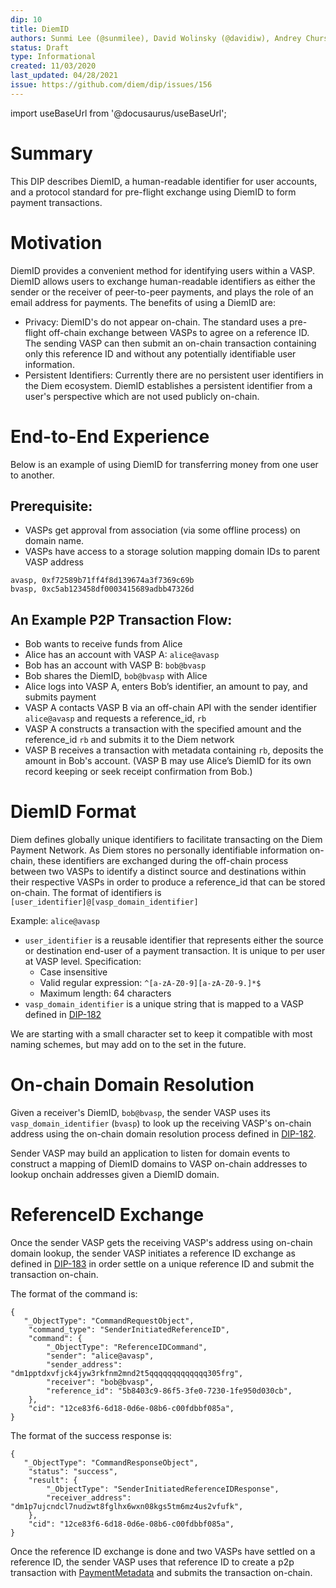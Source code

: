 ```yaml
---
dip: 10
title: DiemID
authors: Sunmi Lee (@sunmilee), David Wolinsky (@davidiw), Andrey Chursin(@andll), Kevin Hurley (@kphfb)
status: Draft
type: Informational
created: 11/03/2020
last_updated: 04/28/2021
issue: https://github.com/diem/dip/issues/156
---
```


import useBaseUrl from '@docusaurus/useBaseUrl';

# Summary

This DIP describes DiemID, a human-readable identifier for user accounts, and a protocol standard for pre-flight exchange using DiemID to form payment transactions.   

# Motivation
DiemID provides a convenient method for identifying users within a VASP. DiemID allows users to exchange human-readable identifiers as either the sender or the receiver of peer-to-peer payments, and plays the role of an email address for payments. The benefits of using a DiemID are:
* Privacy: DiemID's do not appear on-chain. The standard uses a pre-flight off-chain exchange between VASPs to agree on a reference ID. The sending VASP can then submit an on-chain transaction containing only this reference ID and without any potentially identifiable user information.
* Persistent Identifiers: Currently there are no persistent user identifiers in the Diem ecosystem. DiemID establishes a persistent identifier from a user's perspective which are not used publicly on-chain.

# End-to-End Experience
Below is an example of using DiemID for transferring money from one user to another. 

## Prerequisite:
* VASPs get approval from association (via some offline process) on domain name. 
* VASPs have access to a storage solution mapping domain IDs to parent VASP address
```
avasp, 0xf72589b71ff4f8d139674a3f7369c69b
bvasp, 0xc5ab123458df0003415689adbb47326d
```

## An Example P2P Transaction Flow: 
* Bob wants to receive funds from Alice
* Alice has an account with VASP A: `alice@avasp`
* Bob has an account with VASP B: `bob@bvasp`
* Bob shares the DiemID, `bob@bvasp` with Alice
* Alice logs into VASP A, enters Bob’s identifier, an amount to pay, and submits payment
* VASP A contacts VASP B via an off-chain API with the sender identifier `alice@avasp` and requests a reference_id, `rb`
* VASP A constructs a transaction with the specified amount and the reference_id `rb` and submits it to the Diem network
* VASP B receives a transaction with metadata containing `rb`, deposits the amount in Bob's account. (VASP B may use Alice’s DiemID for its own record keeping or seek receipt confirmation from Bob.)


# DiemID Format
Diem defines globally unique identifiers to facilitate transacting on the Diem Payment Network. As Diem stores no personally identifiable information on-chain, these identifiers are exchanged during the off-chain process between two VASPs to identify a distinct source and destinations within their respective VASPs in order to produce a reference_id that can be stored on-chain. The format of identifiers is `[user_identifier]@[vasp_domain_identifier]`

Example: `alice@avasp`

* `user_identifier` is a reusable identifier that represents either the source or destination end-user of a payment transaction. It is unique to per user at VASP level. Specification:
  * Case insensitive
  * Valid regular expression: `^[a-zA-Z0-9][a-zA-Z0-9.]*$`
  * Maximum length: 64 characters
* `vasp_domain_identifier` is a unique string that is mapped to a VASP defined in [DIP-182](https://github.com/diem/dip/blob/main/dips/dip-182.md)

We are starting with a small character set to keep it compatible with most naming schemes, but may add on to the set in the future. 

# On-chain Domain Resolution
Given a receiver's DiemID, `bob@bvasp`, the sender VASP uses its `vasp_domain_identifier` (`bvasp`) to look up the receiving VASP's on-chain address using the on-chain domain resolution process defined in [DIP-182](https://github.com/diem/dip/blob/main/dips/dip-182.md).

Sender VASP may build an application to listen for domain events to construct a mapping of DiemID domains to VASP on-chain addresses to lookup onchain addresses given a DiemID domain.


# ReferenceID Exchange
Once the sender VASP gets the receiving VASP's address using on-chain domain lookup, the sender VASP initiates a reference ID exchange as defined in [DIP-183](https://github.com/diem/dip/blob/main/dips/dip-183.md)
in order settle on a unique reference ID and submit the transaction on-chain. 

The format of the command is:

```
{
   "_ObjectType": "CommandRequestObject",
    "command_type": "SenderInitiatedReferenceID",
    "command": {
	    "_ObjectType": "ReferenceIDCommand",
	    "sender": "alice@avasp",
	    "sender_address": "dm1pptdxvfjck4jyw3rkfnm2mnd2t5qqqqqqqqqqqqq305frg",
	    "receiver": "bob@bvasp",
	    "reference_id": "5b8403c9-86f5-3fe0-7230-1fe950d030cb", 
    },
    "cid": "12ce83f6-6d18-0d6e-08b6-c00fdbbf085a",
}
```

The format of the success response is:
```
{
   "_ObjectType": "CommandResponseObject",
    "status": "success",
    "result": {
	    "_ObjectType": "SenderInitiatedReferenceIDResponse",
	    "receiver_address": "dm1p7ujcndcl7nudzwt8fglhx6wxn08kgs5tm6mz4us2vfufk",
    },
    "cid": "12ce83f6-6d18-0d6e-08b6-c00fdbbf085a",
}
```

Once the reference ID exchange is done and two VASPs have settled on a reference ID, the sender VASP uses that reference ID to create a p2p transaction with [PaymentMetadata](https://github.com/diem/dip/blob/main/dips/dip-183.md#on-chain-transaction-settlement) and submits the transaction on-chain. 